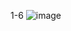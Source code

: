 1-6
![image](https://user-images.githubusercontent.com/99718970/192199722-0de2ffde-d989-4883-aa03-cf8641d5d9b2.png)

